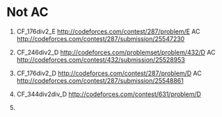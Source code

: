 # Not AC
1. CF_176div2_E http://codeforces.com/contest/287/problem/E
    AC http://codeforces.com/contest/287/submission/25547230
2. CF_246div2_D http://codeforces.com/problemset/problem/432/D
    AC http://codeforces.com/contest/432/submission/25528953
3. CF_176div2_D http://codeforces.com/contest/287/problem/D
    AC http://codeforces.com/contest/287/submission/25548861
4. CF_344div2div_D http://codeforces.com/contest/631/problem/D

5.

